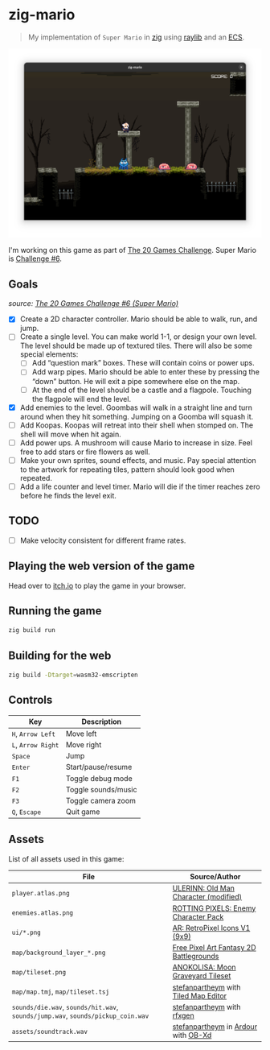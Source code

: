 # zig-mario

> My implementation of `Super Mario` in [zig](https://ziglang.org/) using [raylib](https://github.com/Not-Nik/raylib-zig) and an [ECS](https://github.com/prime31/zig-ecs).

![Screenshot](./screenshot.png)

I'm working on this game as part of [The 20 Games Challenge](https://20_games_challenge.gitlab.io/). Super Mario is [Challenge #6](https://20_games_challenge.gitlab.io/challenge/#6).

## Goals

_source: [The 20 Games Challenge #6 (Super Mario)](https://20_games_challenge.gitlab.io/challenge/#6)_

- [x] Create a 2D character controller. Mario should be able to walk, run, and jump.
- [ ] Create a single level. You can make world 1-1, or design your own level. The level should be made up of textured tiles. There will also be some special elements:
  - [ ] Add “question mark” boxes. These will contain coins or power ups.
  - [ ] Add warp pipes. Mario should be able to enter these by pressing the “down” button. He will exit a pipe somewhere else on the map.
  - [ ] At the end of the level should be a castle and a flagpole. Touching the flagpole will end the level.
- [x] Add enemies to the level. Goombas will walk in a straight line and turn around when they hit something. Jumping on a Goomba will squash it.
- [ ] Add Koopas. Koopas will retreat into their shell when stomped on. The shell will move when hit again.
- [ ] Add power ups. A mushroom will cause Mario to increase in size. Feel free to add stars or fire flowers as well.
- [ ] Make your own sprites, sound effects, and music. Pay special attention to the artwork for repeating tiles, pattern should look good when repeated.
- [ ] Add a life counter and level timer. Mario will die if the timer reaches zero before he finds the level exit.

## TODO

- [ ] Make velocity consistent for different frame rates.

## Playing the web version of the game

Head over to [itch.io](https://steflo.itch.io/zig-mario) to play the game in your browser.

## Running the game

```sh
zig build run
```

## Building for the web

```sh
zig build -Dtarget=wasm32-emscripten
```

## Controls

| Key                | Description         |
| ------------------ | ------------------- |
| `H`, `Arrow Left`  | Move left           |
| `L`, `Arrow Right` | Move right          |
| `Space`            | Jump                |
| `Enter`            | Start/pause/resume  |
| `F1`               | Toggle debug mode   |
| `F2`               | Toggle sounds/music |
| `F3`               | Toggle camera zoom  |
| `Q`, `Escape`      | Quit game           |

## Assets

List of all assets used in this game:

| File                                                                            | Source/Author                                                                                                                     |
| ------------------------------------------------------------------------------- | --------------------------------------------------------------------------------------------------------------------------------- |
| `player.atlas.png`                                                              | [ULERINN: Old Man Character (modified)](https://ulerinn.itch.io/free-old-man)                                                     |
| `enemies.atlas.png`                                                             | [ROTTING PIXELS: Enemy Character Pack ](https://rottingpixels.itch.io/enemy-characters-pack-free)                                 |
| `ui/*.png`                                                                      | [AR: RetroPixel Icons V1 (9x9)](https://opengameart.org/content/retropixel-icons-v1-9x9)                                          |
| `map/background_layer_*.png`                                                    | [Free Pixel Art Fantasy 2D Battlegrounds](https://craftpix.net/freebies/free-pixel-art-fantasy-2d-battlegrounds/)                 |
| `map/tileset.png`                                                               | [ANOKOLISA: Moon Graveyard Tileset](https://anokolisa.itch.io/moon-graveyard)                                                     |
| `map/map.tmj`, `map/tileset.tsj`                                                | [stefanpartheym](https://github.com/stefanpartheym) with [Tiled Map Editor](https://www.mapeditor.org/)                           |
| `sounds/die.wav`, `sounds/hit.wav`, `sounds/jump.wav`, `sounds/pickup_coin.wav` | [stefanpartheym](https://github.com/stefanpartheym) with [rfxgen](https://raylibtech.itch.io/rfxgen)                              |
| `assets/soundtrack.wav`                                                         | [stefanpartheym](https://github.com/stefanpartheym) in [Ardour](https://ardour.org/) with [OB-Xd](https://www.discodsp.com/obxd/) |
